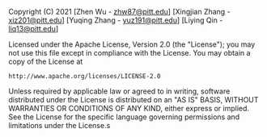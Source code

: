 Copyright (C) 2021 [Zhen Wu - zhw87@pitt.edu] [Xingjian Zhang - xiz201@pitt.edu] [Yuqing Zhang - yuz191@pitt.edu] [Liying Qin - liq13@pitt.edu]

Licensed under the Apache License, Version 2.0 (the "License");
you may not use this file except in compliance with the License.
You may obtain a copy of the License at

    http://www.apache.org/licenses/LICENSE-2.0

Unless required by applicable law or agreed to in writing, software
distributed under the License is distributed on an "AS IS" BASIS,
WITHOUT WARRANTIES OR CONDITIONS OF ANY KIND, either express or implied.
See the License for the specific language governing permissions and
limitations under the License.s
